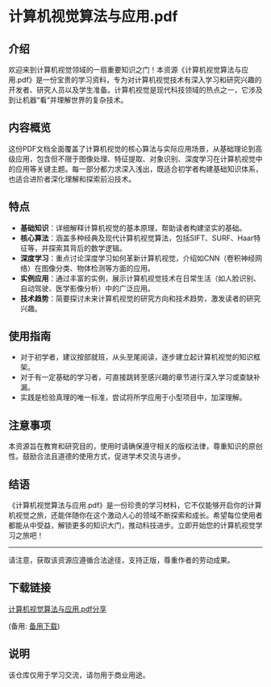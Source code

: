 # 计算机视觉算法与应用.pdf

## 介绍

欢迎来到计算机视觉领域的一扇重要知识之门！本资源《计算机视觉算法与应用.pdf》是一份宝贵的学习资料，专为对计算机视觉技术有深入学习和研究兴趣的开发者、研究人员以及学生准备。计算机视觉是现代科技领域的热点之一，它涉及到让机器“看”并理解世界的复杂技术。

## 内容概览

这份PDF文档全面覆盖了计算机视觉的核心算法与实际应用场景，从基础理论到高级应用，包含但不限于图像处理、特征提取、对象识别、深度学习在计算机视觉中的应用等关键主题。每一部分都力求深入浅出，既适合初学者构建基础知识体系，也适合进阶者深化理解和探索前沿技术。

## 特点

- **基础知识**：详细解释计算机视觉的基本原理，帮助读者构建坚实的基础。
- **核心算法**：涵盖多种经典及现代计算机视觉算法，包括SIFT、SURF、Haar特征等，并探索其背后的数学逻辑。
- **深度学习**：重点讨论深度学习如何革新计算机视觉，介绍如CNN（卷积神经网络）在图像分类、物体检测等方面的应用。
- **实例应用**：通过丰富的实例，展示计算机视觉技术在日常生活（如人脸识别、自动驾驶、医学影像分析）中的广泛应用。
- **技术趋势**：简要探讨未来计算机视觉的研究方向和技术趋势，激发读者的研究兴趣。

## 使用指南

- 对于初学者，建议按部就班，从头至尾阅读，逐步建立起计算机视觉的知识框架。
- 对于有一定基础的学习者，可直接跳转至感兴趣的章节进行深入学习或查缺补漏。
- 实践是检验真理的唯一标准，尝试将所学应用于小型项目中，加深理解。

## 注意事项

本资源旨在教育和研究目的，使用时请确保遵守相关的版权法律，尊重知识的原创性。鼓励合法且道德的使用方式，促进学术交流与进步。

## 结语

《计算机视觉算法与应用.pdf》是一份珍贵的学习材料，它不仅能够开启你的计算机视觉之旅，还能伴随你在这个激动人心的领域不断探索和成长。希望每位使用者都能从中受益，解锁更多的知识大门，推动科技进步。立即开始您的计算机视觉学习之旅吧！

---

请注意，获取该资源应遵循合法途径，支持正版，尊重作者的劳动成果。

## 下载链接
[计算机视觉算法与应用.pdf分享](https://pan.quark.cn/s/23feca1aa8d2) 

(备用: [备用下载](https://pan.baidu.com/s/1K7aSNhbr0mf2c_dPqItn6w?pwd=1234))

## 说明

该仓库仅用于学习交流，请勿用于商业用途。
